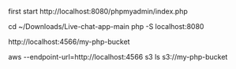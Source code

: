 first start 
http://localhost:8080/phpmyadmin/index.php


cd ~/Downloads/Live-chat-app-main
php -S localhost:8080




http://localhost:4566/my-php-bucket



aws --endpoint-url=http://localhost:4566 s3 ls s3://my-php-bucket




